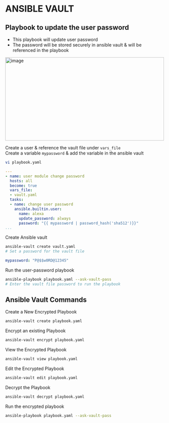 # ANSIBLE VAULT 
## Playbook to update the user password
* This playbook will update user password
* The password will be stored securely in ansible vault & will be referenced in the playbook

<img width="503" height="264" alt="image" src="https://github.com/user-attachments/assets/2c6b3287-aeee-4a1e-8be8-ee85de4794f5" />

Create a user & reference the vault file under `vars_file` <br>
Create a variable `mypassword` & add the variable in the ansible vault
```sh
vi playbook.yaml
```
```yaml
---
- name: user module change password
  hosts: all
  become: true
  vars_file: 
  - vault.yaml
  tasks:
  - name: change user password
    ansible.builtin.user: 
      name: alexa
      update_password: always
      password: "{{ mypassword | password_hash('sha512')}}"
...
```

Create Ansible vault
```sh
ansible-vault create vault.yaml
# Set a password for the vault file
```
```yaml
mypassword: "P@$$w0RD@12345"
```

Run the user-password playbook
```sh
ansible-playbook playbook.yaml --ask-vault-pass
# Enter the vault file password to run the playbook
```

## Ansible Vault Commands
Create a New Encrypted Playbook
```sh
ansible-vault create playbook.yaml
```

Encrypt an existing Playbook 
```sh
ansible-vault encrypt playbook.yaml
```

View the Encrypted Playbook
```sh
ansible-vault view playbook.yaml
```

Edit the Encrypted Playbook
```sh
ansible-vault edit playbook.yaml
```

Decrypt the Playbook
```sh
ansible-vault decrypt playbook.yaml
```

Run the encrypted playbook
```sh
ansible-playbook playbook.yaml --ask-vault-pass
```
